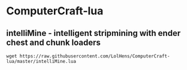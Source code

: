 # ComputerCraft-lua

## intelliMine - intelligent stripmining with ender chest and chunk loaders

`wget https://raw.githubusercontent.com/LolHens/ComputerCraft-lua/master/intelliMine.lua`
